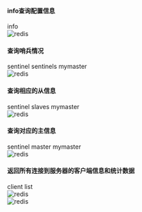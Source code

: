 #### info查询配置信息
info  
![redis](https://github.com/tinysKai/JavaNote/blob/master/image/article/2018/0709/redis-info.png) 
 
#### 查询哨兵情况
sentinel sentinels mymaster   
![redis](https://github.com/tinysKai/JavaNote/blob/master/image/article/2018/0709/redis-sentinel.png)


#### 查询相应的从信息
sentinel slaves mymaster  
![redis](https://github.com/tinysKai/JavaNote/blob/master/image/article/2018/0709/redis-slave.png)

#### 查询对应的主信息
sentinel master mymaster  
![redis](https://github.com/tinysKai/JavaNote/blob/master/image/article/2018/0709/redis-master.png)

#### 返回所有连接到服务器的客户端信息和统计数据
client list  
![redis](https://github.com/tinysKai/JavaNote/blob/master/image/article/2018/0709/redis-list.png)  
![redis](https://github.com/tinysKai/JavaNote/blob/master/image/article/2018/0709/redis-list1.png)

